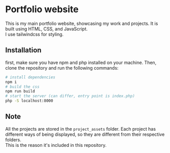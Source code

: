 # Portfolio website

This is my main portfolio website, showcasing my work and projects. It is built using HTML, CSS, and JavaScript.<br>
I use tailwindcss for styling.

## Installation

first, make sure you have npm and php installed on your machine. Then, clone the repository and run the following commands:

```bash
# install dependencies
npm i 
# build the css
npm run build
# start the server (can differ, entry point is index.php)
php -S localhost:8000
```

## Note

All the projects are stored in the `project_assets` folder. Each project has different ways of being displayed, so they are different from their respective folders. <br>
This is the reason it's included in this repository.